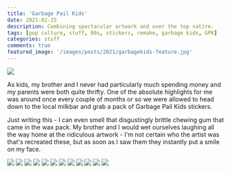 ```yaml
---
title: 'Garbage Pail Kids'
date: 2021-02-25
description: Combining spectacular artwork and over the top satire.
tags: [pop culture, stuff, 80s, stickers, remake, garbage kids, GPK]
categories: stuff
comments: true
featured_image: '/images/posts/2021/garbagekids-feature.jpg'
---
```


![](/images/posts/2021/garbagekids.jpg)

As kids, my brother and I never had particularly much spending money and my parents were both quite thrifty. One of the absolute highlights for me was around once every couple of months or so we were allowed to head down to the local milkbar and grab a pack of Garbage Pail Kids stickers. 

Just writing this - I can even smell that disgustingly brittle chewing gum that came in the wax pack. My brother and I would wet ourselves laughing all the way home at the ridiculous artwork - I'm not certain who the artist was that's recreated these, but as soon as I saw them they instantly put a smile on my face.

<div class="gallery" data-columns="3">
	<img src="/images/posts/2021/garbagekids-1.jpg">
	<img src="/images/posts/2021/garbagekids-2.jpg">
	<img src="/images/posts/2021/garbagekids-3.jpg">
	<img src="/images/posts/2021/garbagekids-4.jpg">
	<img src="/images/posts/2021/garbagekids-5.jpg">
	<img src="/images/posts/2021/garbagekids-6.jpg">
	<img src="/images/posts/2021/garbagekids-7.jpg">
	<img src="/images/posts/2021/garbagekids-8.jpg">
	<img src="/images/posts/2021/garbagekids-9.jpg">
	<img src="/images/posts/2021/garbagekids-10.jpg">
	<img src="/images/posts/2021/garbagekids-11.jpg">
	<img src="/images/posts/2021/garbagekids-12.jpg">
</div>
